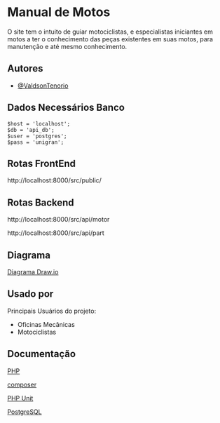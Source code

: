 
# Manual de Motos

O site tem o intuito de guiar motociclistas, e especialistas iniciantes em motos a ter o conhecimento das peças existentes em suas motos, para manutenção e até mesmo conhecimento.

## Autores

- [@ValdsonTenorio](https://github.com/ValdsonTenorio)

## Dados Necessários Banco

    $host = 'localhost';
    $db = 'api_db';
    $user = 'postgres';
    $pass = 'unigran';

## Rotas FrontEnd

http://localhost:8000/src/public/

## Rotas Backend

http://localhost:8000/src/api/motor

http://localhost:8000/src/api/part

## Diagrama


[Diagrama Draw.io](https://drive.google.com/file/d/1mUV9jCtnb-vYhszYj9jVJ_i8yFYv1Vaf/view?usp=sharing)


## Usado por

Principais Usuários do projeto:

- Oficinas Mecânicas
- Motociclistas


## Documentação


[PHP](https://www.php.net/docs.php)

[composer](https://getcomposer.org/download/)

[PHP Unit]()

[PostgreSQL]()


